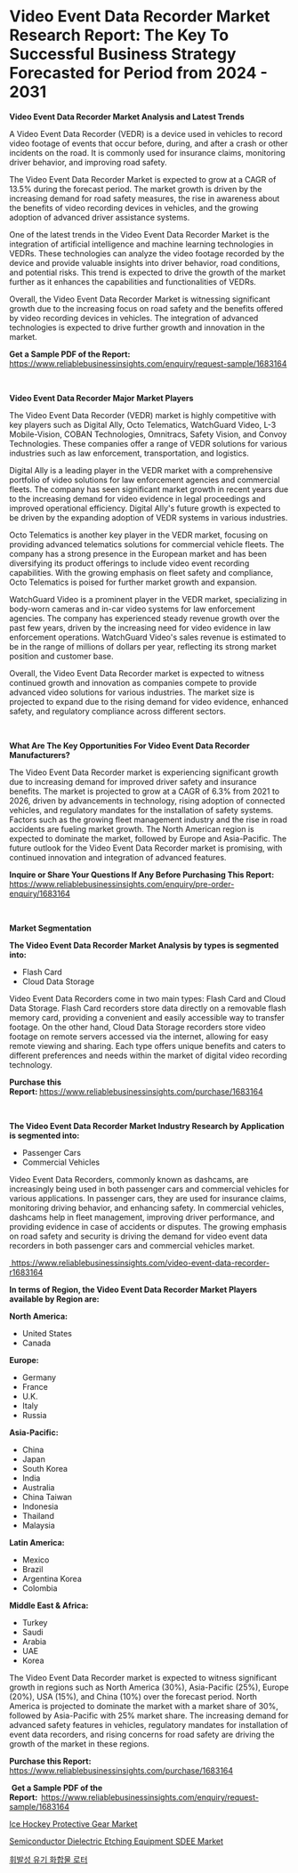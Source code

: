 <p><h1>Video Event Data Recorder Market Research Report: The Key To Successful Business Strategy Forecasted for Period from 2024 - 2031</h1></p><p><strong>Video Event Data Recorder Market Analysis and Latest Trends</strong></p>
<p><p>A Video Event Data Recorder (VEDR) is a device used in vehicles to record video footage of events that occur before, during, and after a crash or other incidents on the road. It is commonly used for insurance claims, monitoring driver behavior, and improving road safety.</p><p>The Video Event Data Recorder Market is expected to grow at a CAGR of 13.5% during the forecast period. The market growth is driven by the increasing demand for road safety measures, the rise in awareness about the benefits of video recording devices in vehicles, and the growing adoption of advanced driver assistance systems.</p><p>One of the latest trends in the Video Event Data Recorder Market is the integration of artificial intelligence and machine learning technologies in VEDRs. These technologies can analyze the video footage recorded by the device and provide valuable insights into driver behavior, road conditions, and potential risks. This trend is expected to drive the growth of the market further as it enhances the capabilities and functionalities of VEDRs.</p><p>Overall, the Video Event Data Recorder Market is witnessing significant growth due to the increasing focus on road safety and the benefits offered by video recording devices in vehicles. The integration of advanced technologies is expected to drive further growth and innovation in the market.</p></p>
<p><strong>Get a Sample PDF of the Report:&nbsp;</strong> <a href="https://www.reliablebusinessinsights.com/enquiry/request-sample/1683164">https://www.reliablebusinessinsights.com/enquiry/request-sample/1683164</a></p>
<p>&nbsp;</p>
<p><strong>Video Event Data Recorder Major Market Players</strong></p>
<p><p>The Video Event Data Recorder (VEDR) market is highly competitive with key players such as Digital Ally, Octo Telematics, WatchGuard Video, L-3 Mobile-Vision, COBAN Technologies, Omnitracs, Safety Vision, and Convoy Technologies. These companies offer a range of VEDR solutions for various industries such as law enforcement, transportation, and logistics.</p><p>Digital Ally is a leading player in the VEDR market with a comprehensive portfolio of video solutions for law enforcement agencies and commercial fleets. The company has seen significant market growth in recent years due to the increasing demand for video evidence in legal proceedings and improved operational efficiency. Digital Ally's future growth is expected to be driven by the expanding adoption of VEDR systems in various industries.</p><p>Octo Telematics is another key player in the VEDR market, focusing on providing advanced telematics solutions for commercial vehicle fleets. The company has a strong presence in the European market and has been diversifying its product offerings to include video event recording capabilities. With the growing emphasis on fleet safety and compliance, Octo Telematics is poised for further market growth and expansion.</p><p>WatchGuard Video is a prominent player in the VEDR market, specializing in body-worn cameras and in-car video systems for law enforcement agencies. The company has experienced steady revenue growth over the past few years, driven by the increasing need for video evidence in law enforcement operations. WatchGuard Video's sales revenue is estimated to be in the range of millions of dollars per year, reflecting its strong market position and customer base.</p><p>Overall, the Video Event Data Recorder market is expected to witness continued growth and innovation as companies compete to provide advanced video solutions for various industries. The market size is projected to expand due to the rising demand for video evidence, enhanced safety, and regulatory compliance across different sectors.</p></p>
<p>&nbsp;</p>
<p><strong>What Are The Key Opportunities For Video Event Data Recorder Manufacturers?</strong></p>
<p><p>The Video Event Data Recorder market is experiencing significant growth due to increasing demand for improved driver safety and insurance benefits. The market is projected to grow at a CAGR of 6.3% from 2021 to 2026, driven by advancements in technology, rising adoption of connected vehicles, and regulatory mandates for the installation of safety systems. Factors such as the growing fleet management industry and the rise in road accidents are fueling market growth. The North American region is expected to dominate the market, followed by Europe and Asia-Pacific. The future outlook for the Video Event Data Recorder market is promising, with continued innovation and integration of advanced features.</p></p>
<p><strong>Inquire or Share Your Questions If Any Before Purchasing This Report:</strong> <a href="https://www.reliablebusinessinsights.com/enquiry/pre-order-enquiry/1683164">https://www.reliablebusinessinsights.com/enquiry/pre-order-enquiry/1683164</a></p>
<p>&nbsp;</p>
<p><strong>Market Segmentation</strong></p>
<p><strong>The Video Event Data Recorder Market Analysis by types is segmented into:</strong></p>
<p><ul><li>Flash Card</li><li>Cloud Data Storage</li></ul></p>
<p><p>Video Event Data Recorders come in two main types: Flash Card and Cloud Data Storage. Flash Card recorders store data directly on a removable flash memory card, providing a convenient and easily accessible way to transfer footage. On the other hand, Cloud Data Storage recorders store video footage on remote servers accessed via the internet, allowing for easy remote viewing and sharing. Each type offers unique benefits and caters to different preferences and needs within the market of digital video recording technology.</p></p>
<p><strong>Purchase this Report:&nbsp;</strong><a href="https://www.reliablebusinessinsights.com/purchase/1683164">https://www.reliablebusinessinsights.com/purchase/1683164</a></p>
<p>&nbsp;</p>
<p><strong>The Video Event Data Recorder Market Industry Research by Application is segmented into:</strong></p>
<p><ul><li>Passenger Cars</li><li>Commercial Vehicles</li></ul></p>
<p><p>Video Event Data Recorders, commonly known as dashcams, are increasingly being used in both passenger cars and commercial vehicles for various applications. In passenger cars, they are used for insurance claims, monitoring driving behavior, and enhancing safety. In commercial vehicles, dashcams help in fleet management, improving driver performance, and providing evidence in case of accidents or disputes. The growing emphasis on road safety and security is driving the demand for video event data recorders in both passenger cars and commercial vehicles market.</p></p>
<p><a href="https://www.reliablebusinessinsights.com/video-event-data-recorder-r1683164">&nbsp;https://www.reliablebusinessinsights.com/video-event-data-recorder-r1683164</a></p>
<p><strong>In terms of Region, the Video Event Data Recorder Market Players available by Region are:</strong></p>
<p>
    <p> <strong> North America: </strong>
        <ul>
            <li>United States</li>
            <li>Canada</li>
        </ul>
        </p> 
    <p> <strong> Europe: </strong>
        <ul>
            <li>Germany</li>
            <li>France</li>
            <li>U.K.</li>
            <li>Italy</li>
            <li>Russia</li>
        </ul>
        </p> 
    <p> <strong> Asia-Pacific: </strong>
        <ul>
            <li>China</li>
            <li>Japan</li>
            <li>South Korea</li>
            <li>India</li>
            <li>Australia</li>
            <li>China Taiwan</li>
            <li>Indonesia</li>
            <li>Thailand</li>
            <li>Malaysia</li>
        </ul>
        </p> 
    <p> <strong> Latin America: </strong>
        <ul>
            <li>Mexico</li>
            <li>Brazil</li>
            <li>Argentina Korea</li>
            <li>Colombia</li>
        </ul>
        </p> 
    <p> <strong> Middle East & Africa: </strong>
        <ul>
            <li>Turkey</li>
            <li>Saudi</li>
            <li>Arabia</li>
            <li>UAE</li>
            <li>Korea</li>
        </ul>
    </p>
    </p>
<p><p>The Video Event Data Recorder market is expected to witness significant growth in regions such as North America (30%), Asia-Pacific (25%), Europe (20%), USA (15%), and China (10%) over the forecast period. North America is projected to dominate the market with a market share of 30%, followed by Asia-Pacific with 25% market share. The increasing demand for advanced safety features in vehicles, regulatory mandates for installation of event data recorders, and rising concerns for road safety are driving the growth of the market in these regions.</p></p>
<p><strong>Purchase this Report: </strong><a href="https://www.reliablebusinessinsights.com/purchase/1683164">https://www.reliablebusinessinsights.com/purchase/1683164</a></p>
<p>&nbsp;<strong>Get a Sample PDF of the Report:&nbsp;&nbsp;</strong><a href="https://www.reliablebusinessinsights.com/enquiry/request-sample/1683164">https://www.reliablebusinessinsights.com/enquiry/request-sample/1683164</a></p>
<p><strong></strong></p>
<p><p><a href="https://view.publitas.com/reportprime-1/ice-hockey-protective-gear-market-outlook-and-forecast-from-2024-to-2031/">Ice Hockey Protective Gear Market</a></p><p><a href="https://github.com/joannagoyvaerts/Market-Research-Report-List-3/blob/main/semiconductor-dielectric-etching-equipment-sdee-market.md">Semiconductor Dielectric Etching Equipment SDEE Market</a></p><p><a href="https://github.com/ThomasElmes2022/Market-Research-Report-List-1/blob/main/3567613112499.md">휘발성 유기 화합물 로터</a></p></p>